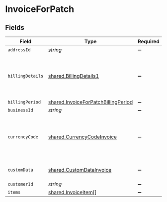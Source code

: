 # InvoiceForPatch


## Fields

| Field                                                                                              | Type                                                                                               | Required                                                                                           | Description                                                                                        | Example                                                                                            |
| -------------------------------------------------------------------------------------------------- | -------------------------------------------------------------------------------------------------- | -------------------------------------------------------------------------------------------------- | -------------------------------------------------------------------------------------------------- | -------------------------------------------------------------------------------------------------- |
| `addressId`                                                                                        | *string*                                                                                           | :heavy_minus_sign:                                                                                 | N/A                                                                                                | add_01ghbm9egqcxtz4ap4dfg8dtaf                                                                     |
| `billingDetails`                                                                                   | [shared.BillingDetails1](../../models/shared/billingdetails1.md)                                   | :heavy_minus_sign:                                                                                 | Details for invoicing. Required if `collection_mode` is set to `manual`. Otherwise must be `null`. |                                                                                                    |
| `billingPeriod`                                                                                    | [shared.InvoiceForPatchBillingPeriod](../../models/shared/invoiceforpatchbillingperiod.md)         | :heavy_minus_sign:                                                                                 | N/A                                                                                                |                                                                                                    |
| `businessId`                                                                                       | *string*                                                                                           | :heavy_minus_sign:                                                                                 | N/A                                                                                                | biz_01ghbmaszjgjd47g5f3d9vw7hg                                                                     |
| `currencyCode`                                                                                     | [shared.CurrencyCodeInvoice](../../models/shared/currencycodeinvoice.md)                           | :heavy_minus_sign:                                                                                 | Currency codes accepted for invoice. Current accepted currencies for invoice: EUR, GPB and USD.    |                                                                                                    |
| `customData`                                                                                       | [shared.CustomDataInvoice](../../models/shared/customdatainvoice.md)                               | :heavy_minus_sign:                                                                                 | Key/value pairs of any custom data                                                                 |                                                                                                    |
| `customerId`                                                                                       | *string*                                                                                           | :heavy_minus_sign:                                                                                 | N/A                                                                                                | ctm_01ghbm8g2qxsjp07p5ywsy61cs                                                                     |
| `items`                                                                                            | [shared.InvoiceItem](../../models/shared/invoiceitem.md)[]                                         | :heavy_minus_sign:                                                                                 | N/A                                                                                                |                                                                                                    |
